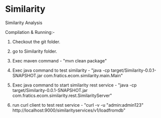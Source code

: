 # Similarity
Similarity Analysis

Compilation & Running:-

1) Checkout the git folder.

2) go to Similarity folder.

3) Exec maven command - "mvn clean package"

4) Exec java command to test similarity - "java -cp target/Similarity-0.0.1-SNAPSHOT.jar com.fratics.ecom.similarity.main.Main"

5) Exec java command to start similarity rest service - "java -cp target/Similarity-0.0.1-SNAPSHOT.jar com.fratics.ecom.similarity.rest.SimilarityServer"

6) run curl client to test rest service - "curl -v -u "admin:admin123" http://localhost:9000/similarityservices/v1/loadfromdb"

